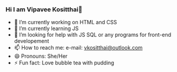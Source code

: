 ### Hi I am Vipavee Kositthai👋

- 🔭 I’m currently working on HTML and CSS
- 🌱 I’m currently learning JS
- 🤔 I’m looking for help with JS SQL or any programs for front-end developement 
- 📫 How to reach me: e-mail: vkositthai@outlook.com
- 😄 Pronouns: She/Her
- ⚡ Fun fact: Love bubble tea with pudding 

